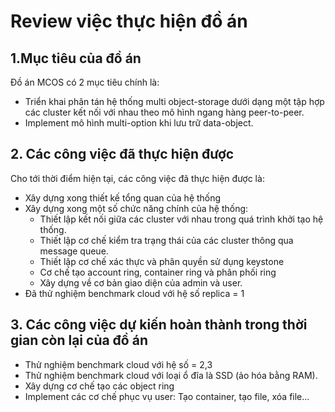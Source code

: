 # Review việc thực hiện đồ án

## 1.Mục tiêu của đồ án

Đồ án MCOS có 2 mục tiêu chính là:

- Triển khai phân tán hệ thống multi object-storage dưới dạng một tập hợp các cluster kết nối với nhau theo mô hình ngang hàng peer-to-peer.
- Implement mô hình multi-option khi lưu trữ data-object.

## 2. Các công việc đã thực hiện được

Cho tới thời điểm hiện tại, các công việc đã thực hiện được là:

- Xây dựng xong thiết kế tổng quan của hệ thống
- Xây dựng xong một số chức năng chính của hệ thống:
    - Thiết lập kết nối giữa các cluster với nhau trong quá trình khởi tạo hệ thống.
    - Thiết lập cơ chế kiểm tra trạng thái của các cluster thông qua message queue.
    - Thiết lập cơ chế xác thực và phân quyền sử dụng keystone
    - Cơ chế tạo account ring, container ring và phân phối ring
    - Xây dựng về cơ bản giao diện của admin và user.
- Đã thử nghiệm benchmark cloud với hệ số replica = 1

## 3. Các công việc dự kiến hoàn thành trong thời gian còn lại của đồ án

- Thử nghiệm benchmark cloud với hệ số = 2,3
- Thử nghiệm benchmark cloud với loại ổ đĩa là SSD (ảo hóa bằng RAM).
- Xây dựng cơ chế tạo các object ring
- Implement các cơ chế phục vụ user: Tạo container, tạo file, xóa file...